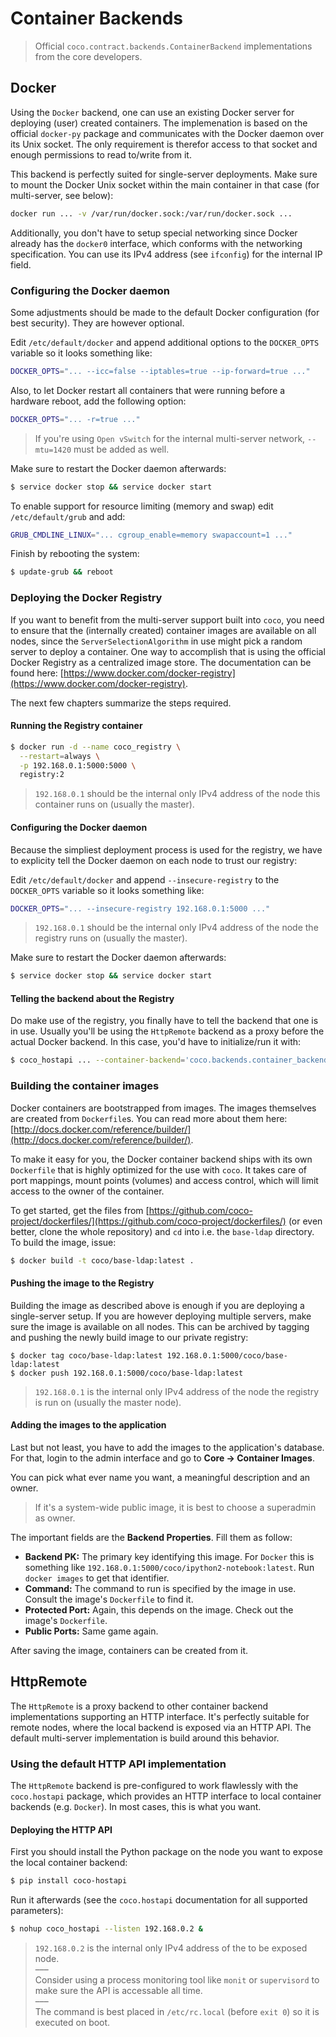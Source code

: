 # Container Backends

> Official `coco.contract.backends.ContainerBackend` implementations from the core developers.

## Docker

Using the `Docker` backend, one can use an existing Docker server for deploying (user) created containers. The implemenation is based on the official `docker-py` package and communicates with the Docker daemon over its Unix socket. The only requirement is therefor access to that socket and enough permissions to read to/write from it.

This backend is perfectly suited for single-server deployments. Make sure to mount the Docker Unix socket within the main container in that case (for multi-server, see below):

```bash
docker run ... -v /var/run/docker.sock:/var/run/docker.sock ...
```

Additionally, you don't have to setup special networking since Docker already has the `docker0` interface, which conforms with the networking specification. You can use its IPv4 address (see `ifconfig`) for the internal IP field.

### Configuring the Docker daemon

Some adjustments should be made to the default Docker configuration (for best security). They are however optional.

Edit `/etc/default/docker` and append additional options to the `DOCKER_OPTS` variable so it looks something like:

```bash
DOCKER_OPTS="... --icc=false --iptables=true --ip-forward=true ..."
```

Also, to let Docker restart all containers that were running before a hardware reboot, add the following option:

```bash
DOCKER_OPTS="... -r=true ..."
```

> If you're using `Open vSwitch` for the internal multi-server network, `--mtu=1420` must be added as well.

Make sure to restart the Docker daemon afterwards:

```bash
$ service docker stop && service docker start
```

To enable support for resource limiting (memory and swap) edit `/etc/default/grub` and add:

```bash
GRUB_CMDLINE_LINUX="... cgroup_enable=memory swapaccount=1 ..."
```

Finish by rebooting the system:

```bash
$ update-grub && reboot
```

### Deploying the Docker Registry

If you want to benefit from the multi-server support built into `coco`, you need to ensure that the (internally created) container images are available on all nodes, since the `ServerSelectionAlgorithm` in use might pick a random server to deploy a container.
One way to accomplish that is using the official Docker Registry as a centralized image store. The documentation can be found here: [https://www.docker.com/docker-registry](https://www.docker.com/docker-registry).

The next few chapters summarize the steps required.

#### Running the Registry container

```bash
$ docker run -d --name coco_registry \
  --restart=always \
  -p 192.168.0.1:5000:5000 \
  registry:2
```

> `192.168.0.1` should be the internal only IPv4 address of the node this container runs on (usually the master).

#### Configuring the Docker daemon

Because the simpliest deployment process is used for the registry, we have to explicity tell the Docker daemon on each node to trust our registry:

Edit `/etc/default/docker` and append `--insecure-registry` to the `DOCKER_OPTS` variable so it looks something like:

```bash
DOCKER_OPTS="... --insecure-registry 192.168.0.1:5000 ..."
```

> `192.168.0.1` should be the internal only IPv4 address of the node the registry runs on (usually the master).

Make sure to restart the Docker daemon afterwards:

```bash
$ service docker stop && service docker start
```

#### Telling the backend about the Registry

Do make use of the registry, you finally have to tell the backend that one is in use. Usually you'll be using the `HttpRemote` backend as a proxy before the actual Docker backend. In this case, you'd have to initialize/run it with:

```bash
$ coco_hostapi ... --container-backend='coco.backends.container_backends.Docker' --container-backend-args='{"registry": "192.168.0.1:5000"}' ...
```

### Building the container images

Docker containers are bootstrapped from images. The images themselves are created from `Dockerfile`s. You can read more about them here: [http://docs.docker.com/reference/builder/](http://docs.docker.com/reference/builder/).

To make it easy for you, the Docker container backend ships with its own `Dockerfile` that is highly optimized for the use with `coco`. It takes care of port mappings, mount points (volumes) and access control, which will limit access to the owner of the container.

To get started, get the files from [https://github.com/coco-project/dockerfiles/](https://github.com/coco-project/dockerfiles/) (or even better, clone the whole repository) and `cd` into i.e. the `base-ldap` directory. To build the image, issue:

```bash
$ docker build -t coco/base-ldap:latest .
```

#### Pushing the image to the Registry

Building the image as described above is enough if you are deploying a single-server setup. If you are however deploying multiple servers, make sure the image is available on all nodes. This can be archived by tagging and pushing the newly build image to our private registry:

```
$ docker tag coco/base-ldap:latest 192.168.0.1:5000/coco/base-ldap:latest
$ docker push 192.168.0.1:5000/coco/base-ldap:latest
```

> `192.168.0.1` is the internal only IPv4 address of the node the registry is run on (usually the master node).

#### Adding the images to the application

Last but not least, you have to add the images to the application's database. For that, login to the admin interface and go to **Core -> Container Images**.

You can pick what ever name you want, a meaningful description and an owner.

> If it's a system-wide public image, it is best to choose a superadmin as owner.

The important fields are the **Backend Properties**. Fill them as follow:

- **Backend PK:** The primary key identifying this image. For `Docker` this is something like `192.168.0.1:5000/coco/ipython2-notebook:latest`. Run `docker images` to get that identifier.
- **Command:** The command to run is specified by the image in use. Consult the image's `Dockerfile` to find it.
- **Protected Port:** Again, this depends on the image. Check out the image's `Dockerfile`.
- **Public Ports:** Same game again.

After saving the image, containers can be created from it.

## HttpRemote

The `HttpRemote` is a proxy backend to other container backend implementations supporting an HTTP interface. It's perfectly suitable for remote nodes, where the local backend is exposed via an HTTP API. The default multi-server implementation is build around this behavior.

### Using the default HTTP API implementation

The `HttpRemote` backend is pre-configured to work flawlessly with the `coco.hostapi` package, which provides an HTTP interface to local container backends (e.g. `Docker`). In most cases, this is what you want.

#### Deploying the HTTP API

First you should install the Python package on the node you want to expose the local container backend:

```bash
$ pip install coco-hostapi
```

Run it afterwards (see the `coco.hostapi` documentation for all supported parameters):

```bash
$ nohup coco_hostapi --listen 192.168.0.2 &
```

> `192.168.0.2` is the internal only IPv4 address of the to be exposed node.    
> –––    
> Consider using a process monitoring tool like `monit` or `supervisord` to make sure the API is accessable all time.    
> –––  
> The command is best placed in `/etc/rc.local` (before `exit 0`) so it is executed on boot.
